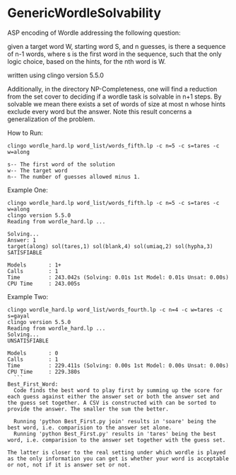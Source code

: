 # GenericWordleSolvability
ASP encoding of Wordle addressing the following question:

given a target word W, starting word S, and n guesses, is there a sequence of n-1 words, where s is the first word in the sequence, such that the only logic choice, based on the hints, for the nth word is W.

written using clingo version 5.5.0

Additionally, in the directory NP-Completeness, one will find a reduction from the set cover to deciding if a wordle task is solvable in n+1 steps. By solvable we mean there exists a set of words of size at most n whose hints exclude every word but the answer. Note this result concerns a generalization of the problem. 

How to Run:
  ```
  clingo wordle_hard.lp word_list/words_fifth.lp -c n=5 -c s=tares -c w=along

  s-- The first word of the solution
  w-- The target word
  n-- The number of guesses allowed minus 1. 
```
Example One:
  ```
  clingo wordle_hard.lp word_list/words_fifth.lp -c n=5 -c s=tares -c w=along
  clingo version 5.5.0
  Reading from wordle_hard.lp ...

  Solving...
  Answer: 1
  target(along) sol(tares,1) sol(blank,4) sol(umiaq,2) sol(hypha,3)
  SATISFIABLE

  Models       : 1+
  Calls        : 1
  Time         : 243.042s (Solving: 0.01s 1st Model: 0.01s Unsat: 0.00s)
  CPU Time     : 243.005s
```
Example Two:
  ```
  clingo wordle_hard.lp word_list/words_fourth.lp -c n=4 -c w=tares -c s=gayal
  clingo version 5.5.0
  Reading from wordle_hard.lp ...
  Solving...
  UNSATISFIABLE
 
  Models       : 0
  Calls        : 1
  Time         : 229.411s (Solving: 0.00s 1st Model: 0.00s Unsat: 0.00s)
  CPU Time     : 229.380s
	```
Best_First_Word:
	Code finds the best word to play first by summing up the score for each guess against either the answer set or both the answer set and the guess set together. A CSV is constructed with can be sorted to provide the answer. The smaller the sum the better. 
	
	Running 'python Best_First.py join' results in 'soare' being the best word, i.e. comparision to the answer set alone. 
	Running 'python Best_First.py' results in 'tares' being the best word, i.e. comparision to the answer set together with the guess set. 
	
The latter is closer to the real setting under which wordle is played as the only information you can get is whether your word is acceptable or not, not if it is answer set or not. 
